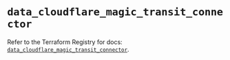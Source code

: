 # `data_cloudflare_magic_transit_connector`

Refer to the Terraform Registry for docs: [`data_cloudflare_magic_transit_connector`](https://registry.terraform.io/providers/cloudflare/cloudflare/5.7.0/docs/data-sources/magic_transit_connector).
